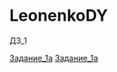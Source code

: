 # LeonenkoDY

      

   
   <p>ДЗ_1</p>
   <a href="https://codepen.io/denleon403/pen/KKpojEe">Задание_1а</a>
   <a href="https://codepen.io/denleon403/pen/oNXqrrj">Задание_1а</a>




    



